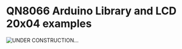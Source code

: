 # QN8066 Arduino Library and LCD 20x04 examples

![UNDER CONSTRUCTION...](../../extras/images/under_construction.png)

